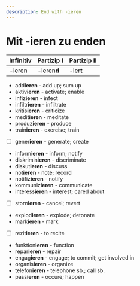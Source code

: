 ```yaml
---
description: End with -ieren
---
```


# Mit -ieren zu enden

| Infinitiv | Partizip I | Partizip II |
| :--- | :--- | :--- |
| -ieren | -ieren**d** | -ier**t** |

* add**ieren** - add up; sum up
* aktiv**ieren** - activate; enable
* infiz**ieren** - infect
* infiltr**ieren** - infiltrate
* kritis**ieren** - criticize
* medit**ieren** - meditate
* produz**ieren** - produce
* train**ieren** - exercise; train
* [ ] gener**ieren** - generate; create
* inform**ieren** - inform; notify
* diskrimin**ieren** - discriminate
* diskut**ieren** - discuss
* not**ieren** - note; record
* notifiz**ieren** - notify
* kommuniz**ieren** - communicate
* interess**ieren** - interest; cared about
* [ ] storn**ieren** - cancel; revert
* explod**ieren** - explode; detonate
* mark**ieren** - mark
* [ ] rezit**ieren** - to recite
* funktion**ieren** - function
* repar**ieren** - repair
* engag**ieren** - engage; to commit; get involved in
* organis**ieren** - organize
* telefon**ieren** - telephone sb.; call sb.
* pass**ieren** - occure; happen


